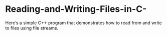 # Reading-and-Writing-Files-in-C-
Here’s a simple C++ program that demonstrates how to read from and write to files using file streams.
